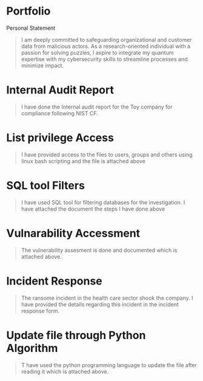 # Portfolio
<h> Personal Statement </h>
> I am deeply committed to safeguarding organizational and customer data from malicious actors. As a research-oriented individual with a passion for solving puzzles, I aspire to integrate my quantum expertise with my cybersecurity skills to streamline processes and minimize impact.
<h1>Internal Audit Report</h1>

>I have done the Internal audit report for the Toy company for compliance following NIST CF.

<h1>List privilege Access</h1>

>I have provided access to the files to users, groups and others using linux bash scripting and the file is attached above

<h1>SQL tool Filters</h1>

>I have used SQL tool for filtering databases for the investigation. I have attached the document the steps I have done above

<h1>Vulnarability Accessment</h1>

> The vulnerability assesment is done and documented which is attached above.

<h1>Incident Response</h1>

> The ransome incident in the health care sector shook the company. I have provided the details regarding this incident in the incident response form.

<h1>Update file through Python Algorithm</h1>

> T have used the python programming language to update the file after reading it which is attached above.
